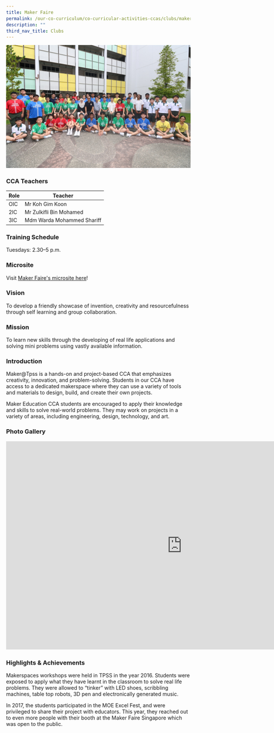 ```yaml
---
title: Maker Faire
permalink: /our-co-curriculum/co-curricular-activities-ccas/clubs/maker-faire/
description: ""
third_nav_title: Clubs
---
```

![](/images/makerfaire%20cca%20photo%202023.jpeg)

### CCA Teachers

| Role | Teacher | 
| -------- | -------- | 
| OIC     | Mr Koh Gim Koon     | 
| 2IC     | Mr Zulkifli Bin Mohamed     | 
| 3IC     | Mdm Warda Mohammed Shariff     | 

### Training Schedule
Tuesdays: 2.30–5 p.m.<br>

### Microsite
Visit [Maker Faire's microsite here](https://sites.google.com/moe.edu.sg/tpss-maker-hub/eventsthe-maker-hub?authuser=0)! 

### Vision
To develop a friendly showcase of invention, creativity and resourcefulness through self learning and group collaboration.

### Mission
To learn new skills through the developing of real life applications and solving mini problems using vastly available information.


### Introduction
Maker@Tpss is a hands-on and project-based CCA that emphasizes creativity, innovation, and problem-solving. Students in our CCA have access to a dedicated makerspace where they can use a variety of tools and materials to design, build, and create their own projects.

Maker Education CCA students are encouraged to apply their knowledge and skills to solve real-world problems. They may work on projects in a variety of areas, including engineering, design, technology, and art.

### Photo Gallery

<iframe src="https://docs.google.com/presentation/d/e/2PACX-1vSJQQoDaDe4MkTQLaSNALrJkm8bmFyO_O5s88CVuQkRRgXar4_Scld9ezYnplq4hzvtENylIqXlI9KD/embed?start=true&amp;loop=true&amp;delayms=3000" frameborder="0" width="960" height="569" allowfullscreen="true"></iframe>

### Highlights &amp; Achievements
Makerspaces workshops were held in TPSS in the year 2016. Students were exposed to apply what they have learnt in the classroom to solve real life problems. They were allowed to “tinker” with LED shoes, scribbling machines, table top robots, 3D pen and electronically generated music.

In 2017, the students participated in the MOE Excel Fest, and were privileged to share their project with educators. This year, they reached out to even more people with their booth at the Maker Faire Singapore which was open to the public.